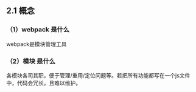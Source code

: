 ## 2.1 概念

### （1）webpack 是什么
webpack是模块管理工具

### （2）模块 是什么
各模块各司其职，便于管理/重用/定位问题等。若把所有功能都写在一个js文件中，代码会冗长，且难以维护。
